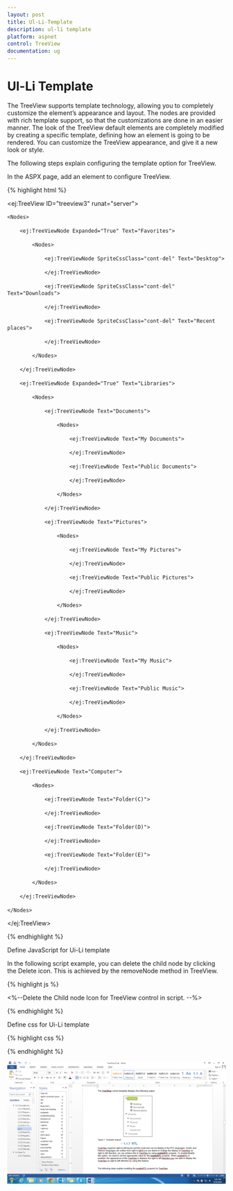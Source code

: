 ```yaml
---
layout: post
title: Ul-Li-Template
description: ul-li template
platform: aspnet
control: TreeView
documentation: ug
---
```


# Ul-Li Template

The TreeView supports template technology, allowing you to completely customize the element’s appearance and layout. The nodes are provided with rich template support, so that the customizations are done in an easier manner. The look of the TreeView default elements are completely modified by creating a specific template, defining how an element is going to be rendered. You can customize the TreeView appearance, and give it a new look or style. 

The following steps explain configuring the template option for TreeView.

In the ASPX page, add an element to configure TreeView.

{% highlight html %}

<ej:TreeView ID="treeview3" runat="server">

    <Nodes>

        <ej:TreeViewNode Expanded="True" Text="Favorites">

            <Nodes>

                <ej:TreeViewNode SpriteCssClass="cont-del" Text="Desktop">

                </ej:TreeViewNode>

                <ej:TreeViewNode SpriteCssClass="cont-del" Text="Downloads">

                </ej:TreeViewNode>

                <ej:TreeViewNode SpriteCssClass="cont-del" Text="Recent places">

                </ej:TreeViewNode>

            </Nodes>

        </ej:TreeViewNode>

        <ej:TreeViewNode Expanded="True" Text="Libraries">

            <Nodes>

                <ej:TreeViewNode Text="Documents">

                    <Nodes>

                        <ej:TreeViewNode Text="My Documents">

                        </ej:TreeViewNode>

                        <ej:TreeViewNode Text="Public Documents">

                        </ej:TreeViewNode>

                    </Nodes>

                </ej:TreeViewNode>

                <ej:TreeViewNode Text="Pictures">

                    <Nodes>

                        <ej:TreeViewNode Text="My Pictures">

                        </ej:TreeViewNode>

                        <ej:TreeViewNode Text="Public Pictures">

                        </ej:TreeViewNode>

                    </Nodes>

                </ej:TreeViewNode>

                <ej:TreeViewNode Text="Music">

                    <Nodes>

                        <ej:TreeViewNode Text="My Music">

                        </ej:TreeViewNode>

                        <ej:TreeViewNode Text="Public Music">

                        </ej:TreeViewNode>

                    </Nodes>

                </ej:TreeViewNode>

            </Nodes>

        </ej:TreeViewNode>

        <ej:TreeViewNode Text="Computer">

            <Nodes>

                <ej:TreeViewNode Text="Folder(C)">

                </ej:TreeViewNode>

                <ej:TreeViewNode Text="Folder(D)">

                </ej:TreeViewNode>

                <ej:TreeViewNode Text="Folder(E)">

                </ej:TreeViewNode>

            </Nodes>

        </ej:TreeViewNode>

    </Nodes>

</ej:TreeView>



{% endhighlight %}



Define JavaScript for Ui-Li template



In the following script example, you can delete the child node by clicking the Delete icon. This is achieved by the removeNode method in TreeView.

{% highlight js %}

<%--Delete the Child node Icon for TreeView control in script. --%>

<script type="text/javascript">

    $(function () {

        var treeObj = $("#<%=treeview.ClientID%>").data("ejTreeView");

        $("#<%=treeview.ClientID%>").find(".cont-del").bind("click", function (e) {

            treeObj.removeNode($(e.target).parents("li").first());

        });

    });

</script>





{% endhighlight %}



Define css for Ui-Li template 



{% highlight css %}

<style class="cssStyles">

    .cont-details

    {

        margin-top: 10px;

        margin-left: 10px;

        font-size: 13px;

        font-family: Georgia;

        color: black;

        width: 100px;

        text-align: left;

    }

    .cont-del

    {

        background: url("../images/treeview/remove-icon.png") no-repeat 50% 50%;

        width: 12px;

        height: 12px;

        display: inline-block;

        cursor: pointer;

    }

</style>



{% endhighlight %}


![](Ul-Li-Template_images/Ul-Li-Template_img1.png)



